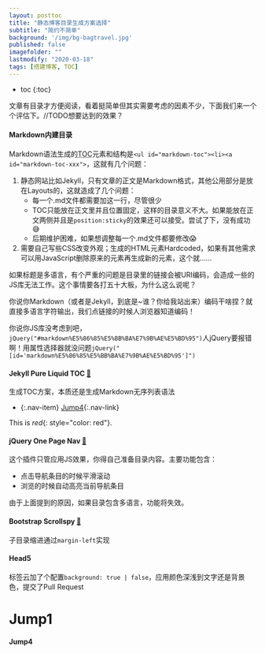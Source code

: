 ```yaml
---
layout: posttoc
title: "静态博客目录生成方案选择"
subtitle: "简约不简单"
background: '/img/bg-bagtravel.jpg'
published: false
imagefolder: ""
lastmodify: "2020-03-18"
tags: [搭建博客, TOC]
---
```


* toc
{:toc}

文章有目录才方便阅读，看着挺简单但其实需要考虑的因素不少，下面我们来一个个评估下。//TODO想要达到的效果？

#### Markdown内建目录

Markdown语法生成的<abbr title="Table of Contents">TOC</abbr>元素和结构是`<ul id="markdown-toc"><li><a id="markdown-toc-xxx">`，这就有几个问题：

1. 静态网站比如Jekyll，只有文章的正文是Markdown格式，其他公用部分是放在Layouts的，这就造成了几个问题：
   - 每一个.md文件都需要加这一行，尽管很少
   - TOC只能放在正文里并且位置固定，这样的目录意义不大。如果能放在正文两侧并且是`position:sticky`的效果还可以接受。尝试了下，没有成功:sweat_smile:
   - 后期维护困难，如果想调整每一个.md文件都要修改:scream:
2. 需要自己写些CSS改变外观；生成的HTML元素Hardcoded，如果有其他需求可以用JavaScript删除原来的元素再生成新的元素，这个就……

如果标题是多语言，有个严重的问题是目录里的链接会被URI编码，会造成一些的JS库无法工作。这个事情要各打五十大板，为什么这么说呢？

你说你Markdown（或者是Jekyll，到底是~谁？你给我站出来）编码干啥捏？就直接多语言字符输出，我们点链接的时候人浏览器知道编码！

你说你JS库没考虑到吧，`jQuery("#markdown%E5%86%85%E5%BB%BA%E7%9B%AE%E5%BD%95")`人jQuery要报错啊！用属性选择器就没问题`jQuery("[id='markdown%E5%86%85%E5%BB%BA%E7%9B%AE%E5%BD%95']")`

#### Jekyll Pure Liquid TOC [:link:](https://github.com/allejo/jekyll-toc)

生成TOC方案，本质还是生成Markdown无序列表语法

- {:.nav-item} [Jump4](#jump4){:.nav-link}

This is *red*{: style="color: red"}.

#### jQuery One Page Nav [:link:](https://github.com/davist11/jQuery-One-Page-Nav)

这个插件只管应用JS效果，你得自己准备目录内容。主要功能包含：

- 点击导航条目的时候平滑滚动
- 浏览的时候自动高亮当前导航条目

由于上面提到的原因，如果目录包含多语言，功能将失效。

#### Bootstrap Scrollspy [:link:](https://getbootstrap.com/docs/4.3/components/scrollspy/)

子目录缩进通过`margin-left`实现

#### Head5

标签云加了个配置`background: true | false`，应用颜色深浅到文字还是背景色，提交了Pull Request

# Jump1
#### Jump4